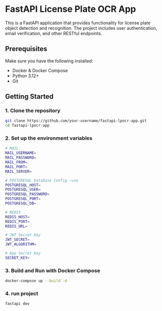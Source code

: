 # FastAPI License Plate OCR App

This is a FastAPI application that provides functionality for license plate object detection and recognition. The project includes user authentication, email verification, and other RESTful endpoints.

## Prerequisites

Make sure you have the following installed:
- Docker & Docker Compose
- Python 3.12+
- Git

## Getting Started

### 1. Clone the repository

```bash
git clone https://github.com/your-username/fastapi-lpocr-app.git
cd fastapi-lpocr-app
```

### 2. Set up the environment variables

```bash
# MAIL
MAIL_USERNAME=
MAIL_PASSWORD=
MAIL_FROM=
MAIL_PORT=
MAIL_SERVER=

# POSTGRESQL Database Config -use
POSTGRESQL_HOST=
POSTGRESQL_USER=
POSTGRESQL_PASSWORD=
POSTGRESQL_PORT=
POSTGRESQL_DB=

# REDIS
REDIS_HOST=
REDIS_PORT=
REDIS_URL=

# JWT Secret Key
JWT_SECRET=
JWT_ALGORITHM=

# App Secret Key
SECRET_KEY=
```

### 3. Build and Run with Docker Compose
```bash
docker-compose up --build -d
```

### 4. run project
```bash
fastapi dev
```